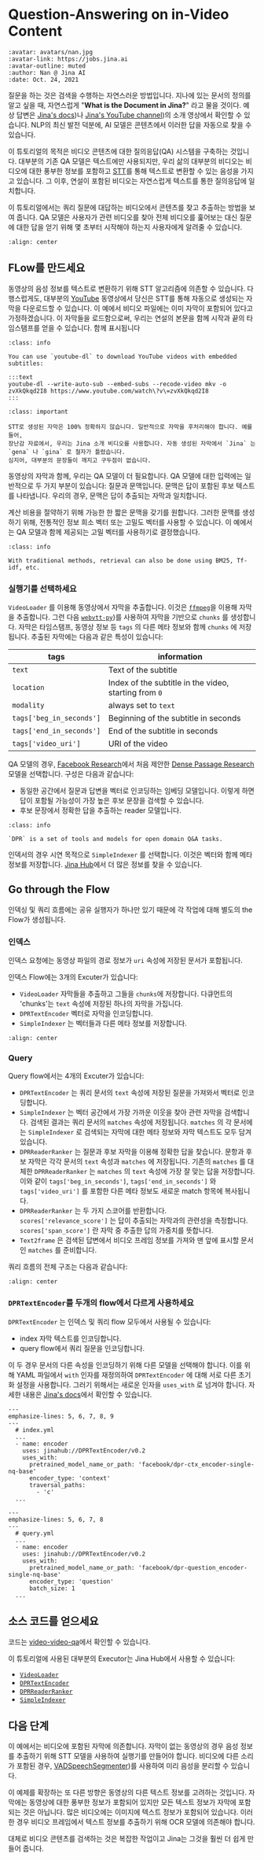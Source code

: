 # Question-Answering on in-Video Content

```{article-info}
:avatar: avatars/nan.jpg
:avatar-link: https://jobs.jina.ai
:avatar-outline: muted
:author: Nan @ Jina AI
:date: Oct. 24, 2021
```


질문을 하는 것은 검색을 수행하는 자연스러운 방법입니다. 지나에 있는 문서의 정의를 알고 싶을 때, 자연스럽게  "__What is the Document in Jina?__" 라고 물을 것이다. 예상 답변은 [Jina's docs](https://docs.jina.ai/))나 [Jina's YouTube channel](https://www.youtube.com/c/JinaAI))의 소개 영상에서 확인할 수 있습니다. NLP의 최신 발전 덕분에, AI 모델은 콘텐츠에서 이러한 답을 자동으로 찾을 수 있습니다.

이 튜토리얼의 목적은 비디오 콘텐츠에 대한 질의응답(QA) 시스템을 구축하는 것입니다. 대부분의 기존 QA 모델은 텍스트에만 사용되지만, 우리 삶의 대부분의 비디오는 비디오에 대한 풍부한 정보를 포함하고 [STT](https://en.wikipedia.org/wiki/Speech_recognition)를 통해 텍스트로 변환할 수 있는 음성을 가지고 있습니다. 그 이후, 연설이 포함된 비디오는 자연스럽게 텍스트를 통한 질의응답에 일치합니다.

이 튜토리얼에서는 쿼리 질문에 대답하는 비디오에서 콘텐츠를 찾고 추출하는 방법을 보여 줍니다.
QA 모델은 사용자가 관련 비디오를 찾아 전체 비디오를 훑어보는 대신 질문에 대한 답을 얻기 위해 몇 초부터 시작해야 하는지 사용자에게 알려줄 수 있습니다.

```{figure} ../../.github/images/tutorial-video-qa.gif
:align: center
```

## FLow를 만드세요

동영상의 음성 정보를 텍스트로 변환하기 위해 STT 알고리즘에 의존할 수 있습니다. 다행스럽게도, 대부분의
[YouTube](https://support.google.com/youtube/answer/6373554) 동영상에서 당신은 STT를 통해 자동으로 생성되는 자막을 다운로드할 수 있습니다. 이 예에서 비디오 파일에는 이미 자막이 포함되어 있다고 가정하겠습니다. 이 자막들을 로드함으로써, 우리는 연설의 본문을 함께 시작과 끝의 타임스탬프를 얻을 수 있습니다.
 함께 표시됩니다

```{admonition} Tips
:class: info

You can use `youtube-dl` to download YouTube videos with embedded subtitles:

:::text
youtube-dl --write-auto-sub --embed-subs --recode-video mkv -o zvXkQkqd2I8 https://www.youtube.com/watch\?v\=zvXkQkqd2I8
:::
```

```{admonition} Note
:class: important

STT로 생성된 자막은 100% 정확하지 않습니다. 일반적으로 자막을 후처리해야 합니다. 예를 들어, 
장난감 자료에서, 우리는 Jina 소개 비디오를 사용합니다. 자동 생성된 자막에서 `Jina` 는 `gena` 나 `gina` 로 철자가 틀렸습니다.
심지어, 대부분의 문장들이 깨지고 구두점이 없습니다.
```


동영상의 자막과 함께, 우리는 QA 모델이 더 필요합니다. QA 모델에 대한 입력에는 일반적으로 두 가지 부분이 있습니다:
질문과 문맥입니다. 문맥은 답이 포함된 후보 텍스트를 나타냅니다. 우리의 경우, 문맥은 답이 추출되는 자막과 일치합니다.

계산 비용을 절약하기 위해 가능한 한 짧은 문맥을 갖기를 원합니다. 그러한 문맥를 생성하기 위해, 전통적인 정보 희소 벡터 또는 고밀도 벡터를 사용할 수 있습니다. 이 예에서는 QA 모델과 함께 제공되는 고밀 벡터를 사용하기로 결정했습니다.


```{admonition} Note
:class: info

With traditional methods, retrieval can also be done using BM25, Tf-idf, etc.
```

### 실행기를 선택하세요


`VideoLoader` 를 이용해 동영상에서 자막을 추출합니다. 이것은 [`ffmpeg`](https://www.ffmpeg.org/)을 이용해 자막을 추출합니다.
그런 다음 [`webvtt-py`](https://github.com/glut23/webvtt-py))를 사용하여 자막을 기반으로 `chunks` 를 생성합니다. 자막은 타임스탬프, 동영상 정보 등 `tags` 의 다른 메타 정보와 함께 `chunks` 에 저장됩니다. 추출된 자막에는 다음과 같은 특성이 있습니다:

| tags | information |
| -- | ---- |
| `text` | Text of the subtitle |
| `location` | Index of the subtitle in the video, starting from `0` |
| `modality` | always set to `text` |
| `tags['beg_in_seconds']` | Beginning of the subtitle in seconds |
| `tags['end_in_seconds']` | End of the subtitle in seconds |
| `tags['video_uri']` | URI of the video |

QA 모델의 경우, [Facebook Research](https://github.com/facebookresearch/DPR)에서 처음 제안한 [Dense Passage Research](https://huggingface.co/transformers/model_doc/dpr.html) 모델을 선택합니다. 구성은 다음과 같습니다:

- 동일한 공간에서 질문과 답변을 벡터로 인코딩하는 임베딩 모델입니다. 이렇게 하면 답이 포함될 가능성이 가장 높은 후보 문장을 검색할 수 있습니다.
- 후보 문장에서 정확한 답을 추출하는 reader 모델입니다.

```{admonition} Note
:class: info

`DPR` is a set of tools and models for open domain Q&A tasks.
```

인덱서의 경우 시연 목적으로 `SimpleIndexer` 를 선택합니다. 이것은 벡터와 함께 메타 정보를 저장합니다. [Jina Hub](https://hub.jina.ai/executor/zb38xlt4)에서 더 많은 정보를 찾을 수 있습니다.

## Go through the Flow
인덱싱 및 쿼리 흐름에는 공유 실행자가 하나만 있기 때문에 각 작업에 대해 별도의 the Flow가 생성됩니다.

### 인덱스

인덱스 요청에는 동영상 파일의 경로 정보가 `uri` 속성에 저장된 문서가 포함됩니다.

인덱스 Flow에는 3개의 Excuter가 있습니다:

- `VideoLoader` 자막들을 추출하고 그들을 `chunks`에 저장합니다. 다큐먼트의 'chunks'는  `text` 속성에 저장된 하나의 자막을 가집니다. 
- `DPRTextEncoder` 벡터로 자막을 인코딩합니다.
- `SimpleIndexer` 는 벡터들과 다른 메타 정보를 저장합니다.


```{figure} ../../.github/images/tutorial-video-qa-flow-index.png
:align: center
```

### Query

Query flow에서는 4개의 Excuter가 있습니다:

- `DPRTextEncoder` 는 쿼리 문서의 `text` 속성에 저장된 질문을 가져와서 벡터로 인코딩합니다. 
- `SimpleIndexer` 는 벡터 공간에서 가장 가까운 이웃을 찾아 관련 자막을 검색합니다. 검색된 결과는 쿼리 문서의 `matches` 속성에 저장됩니다. `matches` 의 각 문서에는 `SimpleIndexer` 로 검색되는 자막에 대한 메타 정보와 자막 텍스트도 모두 담겨 있습니다.
- `DPRReaderRanker` 는 질문과 후보 자막을 이용해 정확한 답을 찾습니다. 문항과 후보 자막은 각각 문서의 `text` 속성과 `matches` 에 저장됩니다. 기존의 `matches` 를 대체한 `DPRReaderRanker` 는 `matches` 의  `text` 속성에 가장 잘 맞는 답을 저장합니다. 이와 같이 `tags['beg_in_seconds']`, `tags['end_in_seconds']` 와 `tags['video_uri']` 를 포함한 다른 메타 정보도 새로운 match 항목에 복사됩니다. 
- `DPRReaderRanker` 는 두 가지 스코어를 반환합니다. `scores['relevance_score']` 는 답이 추출되는 자막과의 관련성을 측정합니다. `scores['span_score']` 란 자막 중 추출한 답의 가중치를 뜻합니다.
- `Text2frame` 은 검색된 답변에서 비디오 프레임 정보를 가져와 맨 앞에 표시할 문서인 `matches` 를 준비합니다.

 
쿼리 흐름의 전체 구조는 다음과 같습니다:

```{figure} ../../.github/images/tutorial-video-qa-flow-query.png
:align: center
```

### `DPRTextEncoder`를 두개의 flow에서 다르게 사용하세요

`DPRTextEncoder` 는 인덱스 및 쿼리 flow 모두에서 사용될 수 있습니다:

- index 자막 텍스트를 인코딩합니다.
- query flow에서 쿼리 질문을 인코딩합니다.

이 두 경우 문서의 다른 속성을 인코딩하기 위해 다른 모델을 선택해야 합니다. 이를 위해 YAML 파일에서 `with` 인자를 재정의하여 `DPRTextEncoder` 에 대해 서로 다른 초기화 설정을 사용합니다. 그러기 위해서는 새로운 인자을 `uses_with` 로 넘겨야 합니다. 자세한 내용은 [Jina's docs](https://docs.jina.ai/fundamentals/flow/add-exec-to-flow/#pature-with-configuration)에서 확인할 수 있습니다.


```{code-block} YAML
---
emphasize-lines: 5, 6, 7, 8, 9
---
  # index.yml
  ... 
  - name: encoder
    uses: jinahub://DPRTextEncoder/v0.2
    uses_with:
      pretrained_model_name_or_path: 'facebook/dpr-ctx_encoder-single-nq-base'
      encoder_type: 'context'
      traversal_paths:
        - 'c'
  ...
```

```{code-block} YAML
---
emphasize-lines: 5, 6, 7, 8
---
  # query.yml
  ... 
  - name: encoder
    uses: jinahub://DPRTextEncoder/v0.2
    uses_with:
      pretrained_model_name_or_path: 'facebook/dpr-question_encoder-single-nq-base'
      encoder_type: 'question'
      batch_size: 1
  ...
```

## 소스 코드를 얻으세요

코드는 [video-video-qa](https://github.com/jina-ai/example-video-qa)에서 확인할 수 있습니다.

이 튜토리얼에 사용된 대부분의 Executor는 Jina Hub에서 사용할 수 있습니다:

- [`VideoLoader`](https://hub.jina.ai/executor/i6gp4vwu)
- [`DPRTextEncoder`](https://hub.jina.ai/executor/awl0jxog)
- [`DPRReaderRanker`](https://hub.jina.ai/executor/gzhiwmgg)
- [`SimpleIndexer`](https://hub.jina.ai/executor/zb38xlt4)


## 다음 단계

이 예에서는 비디오에 포함된 자막에 의존합니다. 자막이 없는 동영상의 경우 음성 정보를 추출하기 위해 STT 모델을 사용하여 실행기를 만들어야 합니다. 비디오에 다른 소리가 포함된 경우, [VADSpeechSegmenter](https://hub.jina.ai/executor/9sohw4wi))를 사용하여 미리 음성을 분리할 수 있습니다.

이 예제를 확장하는 또 다른 방향은 동영상의 다른 텍스트 정보를 고려하는 것입니다. 자막에는 동영상에 대한 풍부한 정보가 포함되어 있지만 모든 텍스트 정보가 자막에 포함되는 것은 아닙니다. 많은 비디오에는 이미지에 텍스트 정보가 포함되어 있습니다. 이러한 경우 비디오 프레임에서 텍스트 정보를 추출하기 위해 OCR 모델에 의존해야 합니다.

대체로 비디오 콘텐츠를 검색하는 것은 복잡한 작업이고 Jina는 그것을 훨씬 더 쉽게 만들어 줍니다.
